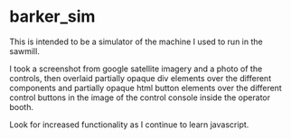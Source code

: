 # barker_sim
This is intended to be a simulator of the machine I used to run in the sawmill.

I took a screenshot from google satellite imagery and a photo of the controls,
then overlaid partially opaque div elements over the different components
and partially opaque html button elements over the different control buttons
in the image of the control console inside the operator booth.

Look for increased functionality as I continue to learn javascript.
